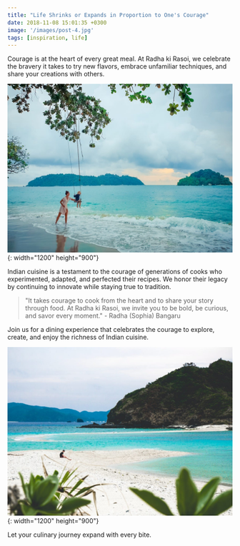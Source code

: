 ```yaml
---
title: "Life Shrinks or Expands in Proportion to One's Courage"
date: 2018-11-08 15:01:35 +0300
image: '/images/post-4.jpg'
tags: [inspiration, life]
---
```

Courage is at the heart of every great meal. At Radha ki Rasoi, we celebrate the bravery it takes to try new flavors, embrace unfamiliar techniques, and share your creations with others.

![Courage in Cooking](/images/image-example-1.jpg){: width="1200" height="900"}

Indian cuisine is a testament to the courage of generations of cooks who experimented, adapted, and perfected their recipes. We honor their legacy by continuing to innovate while staying true to tradition.

> "It takes courage to cook from the heart and to share your story through food. At Radha ki Rasoi, we invite you to be bold, be curious, and savor every moment." - Radha (Sophia) Bangaru

Join us for a dining experience that celebrates the courage to explore, create, and enjoy the richness of Indian cuisine.

![Exploring Flavors](/images/image-example-2.jpg){: width="1200" height="900"}

Let your culinary journey expand with every bite.